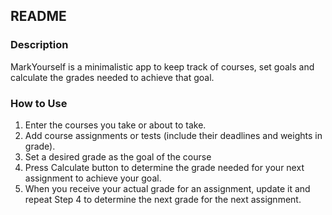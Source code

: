 ## README

### Description
MarkYourself is a minimalistic app to keep track of courses, set goals and calculate the grades needed to achieve that goal.

### How to Use
1. Enter the courses you take or about to take.
2. Add course assignments or tests (include their deadlines and weights in grade).
3. Set a desired grade as the goal of the course
4. Press Calculate button to determine the grade needed for your next assignment to achieve your goal.
5. When you receive your actual grade for an assignment, update it and repeat Step 4 to determine the next grade for the next assignment.
